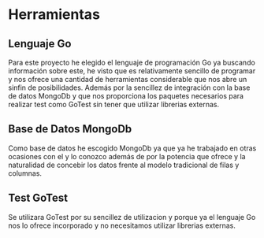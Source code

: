 # Herramientas

## Lenguaje **Go**

Para este proyecto he elegido el lenguaje de programación Go ya buscando información sobre este, he visto que es relativamente sencillo de programar y nos ofrece una cantidad de herramientas considerable que nos abre un sinfin de posibilidades. Además por la sencillez de integración con la base de datos MongoDb y que nos proporciona los paquetes necesarios para realizar test como GoTest sin tener que utilizar librerias externas.

## Base de Datos **MongoDb**

Como base de datos he escogido MongoDb ya que ya he trabajado en otras ocasiones con el y lo conozco además de por la potencia que ofrece y la naturalidad de concebir los datos frente al modelo tradicional de filas y columnas.


## Test **GoTest**

Se utilizara GoTest por su sencillez de utilizacion y porque ya el lenguaje Go nos lo ofrece incorporado y no necesitamos utilizar librerias externas.








